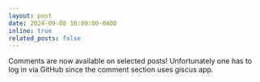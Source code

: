 ```yaml
---
layout: post
date: 2024-09-08 10:00:00-0400
inline: true
related_posts: false
---
```


Comments are now available on selected posts! Unfortunately one has to log in via GitHub since the comment section uses giscus app.
